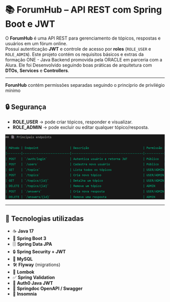 # 📚 ForumHub – API REST com Spring Boot e JWT

O **ForumHub** é uma API REST para gerenciamento de tópicos, respostas e usuários em um fórum online.  
Possui autenticação **JWT** e controle de acesso por **roles** (`ROLE_USER` e `ROLE_ADMIN`).
Este projeto contém os requisitos básicos e extras da formação ONE - Java Backend promovida pela ORACLE em parceria com a Alura. 
Ele foi Desenvolvido seguindo boas práticas de arquitetura com **DTOs**, **Services** e **Controllers**.

---
**ForunHub** contém permissões separadas seguindo o princíprio de privilégio mínimo 

## 🔒 Segurança

- **ROLE_USER** → pode criar tópicos, responder e visualizar.
- **ROLE_ADMIN** → pode excluir ou editar qualquer tópico/resposta.

![Lista dos principais endpoints da API](./assets/endpoints.png)

---

## 🚀 Tecnologias utilizadas

- ☕ **Java 17**
- 🌱 **Spring Boot 3**
- 🗄 **Spring Data JPA**
- 🔒 **Spring Security + JWT**
- 🐬 **MySQL**
- 🛠 **Flyway** (migrations)
- 🧩 **Lombok**
- ✅ **Spring Validation**
- 📜 **Auth0 Java JWT**
- 📖 **Springdoc OpenAPI / Swagger**
- 🌙 **Insomnia** 
